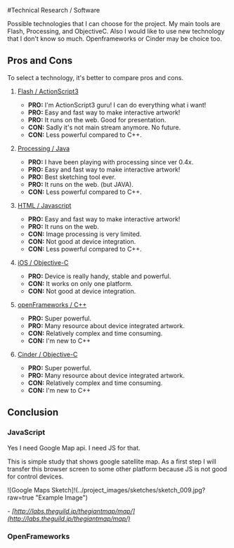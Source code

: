 #Technical Research / Software

Possible technologies that I can choose for the project. My main tools are Flash, Processing, and ObjectiveC. Also I would like to use new technology that I don't know so much. Openframeworks or Cinder may be choice too.



## Pros and Cons

To select a technology, it's better to compare pros and cons.

1. [Flash / ActionScript3](http://www.adobe.com/products/flash.html?promoid=KFNVR)
	- **PRO:** I'm ActionScript3 guru! I can do everything what i want!
	- **PRO:** Easy and fast way to make interactive artwork!
	- **PRO:** It runs on the web. Good for presentation.
	- **CON:** Sadly it's not main stream anymore. No future.
	- **CON:** Less powerful compared to C++.
	
2. [Processing / Java](http://processing.org/)
	- **PRO:** I have been playing with processing since ver 0.4x.
	- **PRO:** Easy and fast way to make interactive artwork!
	- **PRO:** Best sketching tool ever.
	- **PRO:** It runs on the web. (but JAVA).
	- **CON:** Less powerful compared to C++.
	
3. [HTML / Javascript](http://www.createjs.com/#!/CreateJS)
	- **PRO:** Easy and fast way to make interactive artwork!
	- **PRO:** It runs on the web.
	- **CON:** Image processing is very limited.
	- **CON:** Not good at device integration.
	- **CON:** Less powerful compared to C++.
	
4. [iOS / Objective-C](https://developer.apple.com/)
	- **PRO:** Device is really handy, stable and powerful.
	- **CON:** It works on only one platform.
	- **CON:** Not good at device integration.
	
5. [openFrameworks / C++](http://www.openframeworks.cc/)
	- **PRO:** Super powerful.
	- **PRO:** Many resource about device integrated artwork.
	- **CON:** Relatively complex and time consuming.
	- **CON:** I'm new to C++
	
6. [Cinder / Objective-C](http://libcinder.org/)
	- **PRO:** Super powerful.
	- **PRO:** Many resource about device integrated artwork.
	- **CON:** Relatively complex and time consuming.
	- **CON:** I'm new to C++
	

## Conclusion

### JavaScript

Yes I need Google Map api. I need JS for that.

This is simple study that shows google satellite map. As a first step I will transfer this browser screen to some other platform because JS is not good for control devices.



![Google Maps Sketch]!(../project_images/sketches/sketch_009.jpg?raw=true "Example Image")

*- [http://labs.theguild.jp/thegiantmap/map/](http://labs.theguild.jp/thegiantmap/map/)*


### OpenFrameworks




